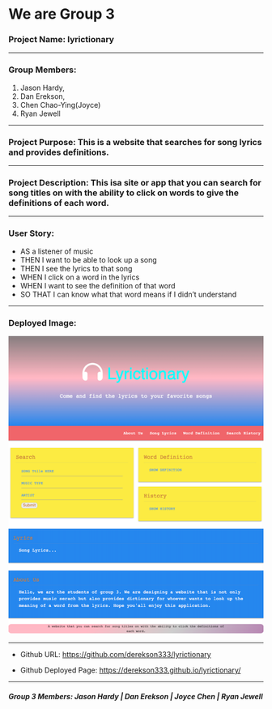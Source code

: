 # We are Group 3
### Project Name: lyrictionary
---
### Group Members: 
1. Jason Hardy, 
2. Dan Erekson, 
3. Chen Chao-Ying(Joyce)
4. Ryan Jewell
---
### Project Purpose: This is a website that searches for song lyrics and provides definitions.
---
### Project Description: This isa site or app that you can search for song titles on with the ability to click on words to give the definitions of each word.
---
### User Story:
* AS a listener of music
* THEN I want to be able to look up a song
* THEN I see the lyrics to that song
* WHEN I click on a word in the lyrics
* WHEN I want to see the definition of that word
* SO THAT I can know what that word means if I didn’t understand

---

### Deployed Image: 

![Screenshot](./assets/Final-Screenshot.png)

---
 
* Github URL: 
https://github.com/derekson333/lyrictionary

* Github Deployed Page: 
https://derekson333.github.io/lyrictionary/

---
<sub><h5>
Group 3 Members: Jason Hardy | 
Dan Erekson | Joyce Chen | Ryan Jewell<h5></sub>



